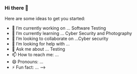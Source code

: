 ### Hi there 👋

Here are some ideas to get you started:

- 🔭 I’m currently working on ... Software Testing
- 🌱 I’m currently learning ... Cyber Security and Photography
- 👯 I’m looking to collaborate on ...Cyber security
- 🤔 I’m looking for help with ...
- 💬 Ask me about ... Testing
- 📫 How to reach me: ... 
- 😄 Pronouns: ...
- ⚡ Fun fact: ...
-->
